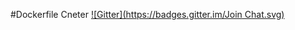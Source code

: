 #Dockerfile Cneter
[![Gitter](https://badges.gitter.im/Join Chat.svg)](https://gitter.im/eternnoir/dockerfile?utm_source=badge&utm_medium=badge&utm_campaign=pr-badge&utm_content=badge)
